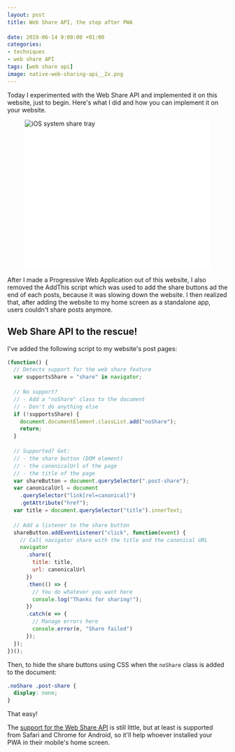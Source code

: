 ```yaml
---
layout: post
title: Web Share API, the step after PWA

date: 2019-06-14 9:00:00 +01:00
categories:
- techniques
- web share API
tags: [web share api]
image: native-web-sharing-api__2x.png
---
```


Today I experimented with the Web Share API and implemented it on this website, just to begin. Here's what I did and how you can implement it on your website.

<figure>
  <div class="post-image-spacer" style="padding-bottom: 76.667%; background-color: white">
    <img alt="iOS system share tray" src="/assets/post-images/native-web-sharing-api__1x.png" srcset="/assets/post-images/native-web-sharing-api__1x.png 1x, /assets/post-images/native-web-sharing-api__2x.png 2x" class="post-image">
  </div>
</figure>

After I made a Progressive Web Application out of this website, I also removed the AddThis script which was used to add the share buttons ad the end of each posts, because it was slowing down the website. I then realized that, after adding the website to my home screen as a standalone app, users couldn't share posts anymore. 

## Web Share API to the rescue!

I've added the following script to my website's post pages:

```js
(function() {
  // Detects support for the web share feature
  var supportsShare = "share" in navigator;

  // No support? 
  // - Add a "noShare" class to the document
  // - Don't do anything else
  if (!supportsShare) {
    document.documentElement.classList.add("noShare");
    return;
  }

  // Supported? Get:
  // - the share button (DOM element)
  // - the canonicalUrl of the page
  // - the title of the page
  var shareButton = document.querySelector(".post-share");
  var canonicalUrl = document
    .querySelector("link[rel=canonical]")
    .getAttribute("href");
  var title = document.querySelector("title").innerText;

  // Add a listener to the share button
  shareButton.addEventListener("click", function(event) {
    // Call navigator share with the title and the canonical URL
    navigator
      .share({
        title: title,
        url: canonicalUrl
      })
      .then(() => {
        // You do whatever you want here
        console.log("Thanks for sharing!");
      })
      .catch(e => {
        // Manage errors here
        console.error(e, "Share failed")
      });
  });
})();
```

Then, to hide the share buttons using CSS when the `noShare` class is added to the document:

```css
.noShare .post-share {
  display: none;
}
```

That easy!

The [support for the Web Share API](https://caniuse.com/#feat=web-share) is still little, but at least is supported from Safari and Chrome for Android, so it'll help whoever installed your PWA in their mobile's home screen.